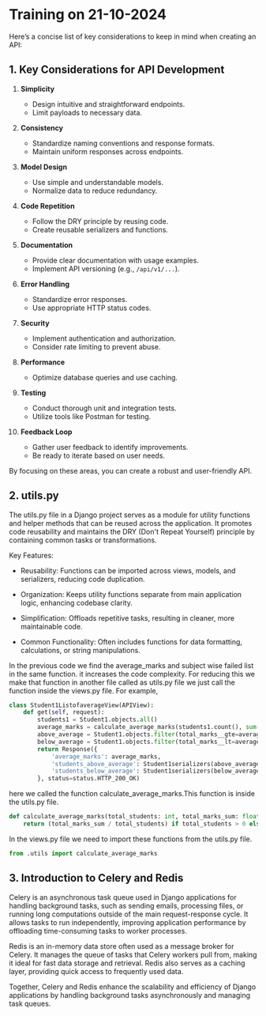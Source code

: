 # **Training on 21-10-2024** 
Here’s a concise list of key considerations to keep in mind when creating an API:

## 1. Key Considerations for API Development

1. **Simplicity**
   - Design intuitive and straightforward endpoints.
   - Limit payloads to necessary data.

2. **Consistency**
   - Standardize naming conventions and response formats.
   - Maintain uniform responses across endpoints.

3. **Model Design**
   - Use simple and understandable models.
   - Normalize data to reduce redundancy.

4. **Code Repetition**
   - Follow the DRY principle by reusing code.
   - Create reusable serializers and functions.

5. **Documentation**
   - Provide clear documentation with usage examples.
   - Implement API versioning (e.g., `/api/v1/...`).

6. **Error Handling**
   - Standardize error responses.
   - Use appropriate HTTP status codes.

7. **Security**
   - Implement authentication and authorization.
   - Consider rate limiting to prevent abuse.

8. **Performance**
   - Optimize database queries and use caching.

9. **Testing**
   - Conduct thorough unit and integration tests.
   - Utilize tools like Postman for testing.

10. **Feedback Loop**
    - Gather user feedback to identify improvements.
    - Be ready to iterate based on user needs.

By focusing on these areas, you can create a robust and user-friendly API.

## 2. utils.py 

The utils.py file in a Django project serves as a module for utility functions and helper methods that can be reused across the application. It promotes code reusability and maintains the DRY (Don't Repeat Yourself) principle by containing common tasks or transformations.

Key Features:

* Reusability: Functions can be imported across views, models, and serializers, reducing code duplication.

* Organization: Keeps utility functions separate from main application logic, enhancing codebase clarity.

* Simplification: Offloads repetitive tasks, resulting in cleaner, more maintainable code.

* Common Functionality: Often includes functions for data formatting, calculations, or string manipulations.

In the previous code we find the average_marks and subject wise failed list in the same function. it increases the code complexity. For reducing this we make that function in another file called as utils.py file we just call the function inside the views.py file.
For example,
```python
class Student1ListofaverageView(APIView):
    def get(self, request):
        students1 = Student1.objects.all()
        average_marks = calculate_average_marks(students1.count(), sum(student.total_marks for student in students1))
        above_average = Student1.objects.filter(total_marks__gte=average_marks)
        below_average = Student1.objects.filter(total_marks__lt=average_marks)
        return Response({
            'average_marks': average_marks,
            'students_above_average': Student1serializers(above_average, many=True).data,
            'students_below_average': Student1serializers(below_average, many=True).data
        }, status=status.HTTP_200_OK)
```
here we called the function calculate_average_marks.This function is inside the utils.py file.
```python
def calculate_average_marks(total_students: int, total_marks_sum: float):
    return (total_marks_sum / total_students) if total_students > 0 else 0
```
In the views.py file we need to import these functions from the utils.py file.
```python
from .utils import calculate_average_marks
```

## 3. Introduction to Celery and Redis

Celery is an asynchronous task queue used in Django applications for handling background tasks, such as sending emails, processing files, or running long computations outside of the main request-response cycle. It allows tasks to run independently, improving application performance by offloading time-consuming tasks to worker processes.

Redis is an in-memory data store often used as a message broker for Celery. It manages the queue of tasks that Celery workers pull from, making it ideal for fast data storage and retrieval. Redis also serves as a caching layer, providing quick access to frequently used data.

Together, Celery and Redis enhance the scalability and efficiency of Django applications by handling background tasks asynchronously and managing task queues.